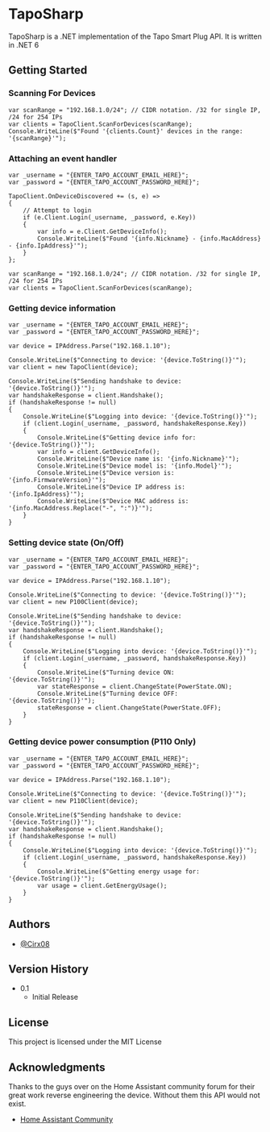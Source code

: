 # TapoSharp

TapoSharp is a .NET implementation of the Tapo Smart Plug API. It is written in .NET 6

## Getting Started

### Scanning For Devices

```
var scanRange = "192.168.1.0/24"; // CIDR notation. /32 for single IP, /24 for 254 IPs
var clients = TapoClient.ScanForDevices(scanRange);
Console.WriteLine($"Found '{clients.Count}' devices in the range: '{scanRange}'");
```

### Attaching an event handler

```
var _username = "{ENTER_TAPO_ACCOUNT_EMAIL_HERE}";
var _password = "{ENTER_TAPO_ACCOUNT_PASSWORD_HERE}";

TapoClient.OnDeviceDiscovered += (s, e) => 
{
	// Attempt to login
    if (e.Client.Login(_username, _password, e.Key))
    {
        var info = e.Client.GetDeviceInfo();
        Console.WriteLine($"Found '{info.Nickname} - {info.MacAddress} - {info.IpAddress}'");
    }
};

var scanRange = "192.168.1.0/24"; // CIDR notation. /32 for single IP, /24 for 254 IPs
var clients = TapoClient.ScanForDevices(scanRange);
```

### Getting device information

```
var _username = "{ENTER_TAPO_ACCOUNT_EMAIL_HERE}";
var _password = "{ENTER_TAPO_ACCOUNT_PASSWORD_HERE}";

var device = IPAddress.Parse("192.168.1.10");

Console.WriteLine($"Connecting to device: '{device.ToString()}'");
var client = new TapoClient(device);

Console.WriteLine($"Sending handshake to device: '{device.ToString()}'");
var handshakeResponse = client.Handshake();
if (handshakeResponse != null)
{
    Console.WriteLine($"Logging into device: '{device.ToString()}'");
    if (client.Login(_username, _password, handshakeResponse.Key))
    {
        Console.WriteLine($"Getting device info for: '{device.ToString()}'");
        var info = client.GetDeviceInfo();
        Console.WriteLine($"Device name is: '{info.Nickname}'");
        Console.WriteLine($"Device model is: '{info.Model}'");
        Console.WriteLine($"Device version is: '{info.FirmwareVersion}'");
        Console.WriteLine($"Device IP address is: '{info.IpAddress}'");
        Console.WriteLine($"Device MAC address is: '{info.MacAddress.Replace("-", ":")}'");
    }
}
```

### Setting device state (On/Off)

```
var _username = "{ENTER_TAPO_ACCOUNT_EMAIL_HERE}";
var _password = "{ENTER_TAPO_ACCOUNT_PASSWORD_HERE}";

var device = IPAddress.Parse("192.168.1.10");

Console.WriteLine($"Connecting to device: '{device.ToString()}'");
var client = new P100Client(device);

Console.WriteLine($"Sending handshake to device: '{device.ToString()}'");
var handshakeResponse = client.Handshake();
if (handshakeResponse != null)
{
    Console.WriteLine($"Logging into device: '{device.ToString()}'");
    if (client.Login(_username, _password, handshakeResponse.Key))
    {
        Console.WriteLine($"Turning device ON: '{device.ToString()}'");
        var stateResponse = client.ChangeState(PowerState.ON);
        Console.WriteLine($"Turning device OFF: '{device.ToString()}'");
        stateResponse = client.ChangeState(PowerState.OFF);
    }
}
```

### Getting device power consumption (P110 Only)

```
var _username = "{ENTER_TAPO_ACCOUNT_EMAIL_HERE}";
var _password = "{ENTER_TAPO_ACCOUNT_PASSWORD_HERE}";

var device = IPAddress.Parse("192.168.1.10");

Console.WriteLine($"Connecting to device: '{device.ToString()}'");
var client = new P110Client(device);

Console.WriteLine($"Sending handshake to device: '{device.ToString()}'");
var handshakeResponse = client.Handshake();
if (handshakeResponse != null)
{
    Console.WriteLine($"Logging into device: '{device.ToString()}'");
    if (client.Login(_username, _password, handshakeResponse.Key))
    {
        Console.WriteLine($"Getting energy usage for: '{device.ToString()}'");
        var usage = client.GetEnergyUsage();
    }
}
```

## Authors

* [@Cirx08](https://github.com/Cirx08)

## Version History

* 0.1
    * Initial Release

## License

This project is licensed under the MIT License

## Acknowledgments

Thanks to the guys over on the Home Assistant community forum for their great work reverse engineering the device. Without them this API would not exist.
* [Home Assistant Community](https://community.home-assistant.io/t/tp-link-tapo-p100/147792)